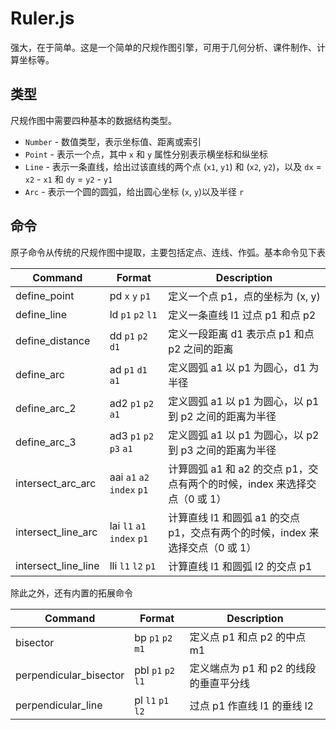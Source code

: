 Ruler.js
=====

强大，在于简单。这是一个简单的尺规作图引擎，可用于几何分析、课件制作、计算坐标等。

## 类型

尺规作图中需要四种基本的数据结构类型。

* `Number` - 数值类型，表示坐标值、距离或索引
* `Point` - 表示一个点，其中 `x` 和 `y` 属性分别表示横坐标和纵坐标
* `Line` - 表示一条直线，给出过该直线的两个点 (`x1`, `y1`) 和 (`x2`, `y2`)，以及 `dx` = `x2` - `x1` 和 `dy` = `y2` - `y1`
* `Arc` - 表示一个圆的圆弧，给出圆心坐标 (`x`, `y`)以及半径 `r`

## 命令

原子命令从传统的尺规作图中提取，主要包括定点、连线、作弧。基本命令见下表

Command             |Format                     |Description
--------------------|---------------------------|--------------------------------------------------------------------
define_point        |pd `x` `y` `p1`            |定义一个点 p1，点的坐标为 (x, y)
define_line         |ld `p1` `p2` `l1`          |定义一条直线 l1 过点 p1 和点 p2
define_distance     |dd `p1` `p2` `d1`          |定义一段距离 d1 表示点 p1 和点 p2 之间的距离
define_arc          |ad `p1` `d1` `a1`          |定义圆弧 a1 以 p1 为圆心，d1 为半径
define_arc_2        |ad2 `p1` `p2` `a1`         |定义圆弧 a1 以 p1 为圆心，以 p1 到 p2 之间的距离为半径
define_arc_3        |ad3 `p1` `p2` `p3` `a1`    |定义圆弧 a1 以 p1 为圆心，以 p2 到 p3 之间的距离为半径
intersect_arc_arc   |aai `a1` `a2` `index` `p1` |计算圆弧 a1 和 a2 的交点 p1，交点有两个的时候，index 来选择交点（0 或 1）
intersect_line_arc  |lai `l1` `a1` `index` `p1` |计算直线 l1 和圆弧 a1 的交点 p1，交点有两个的时候，index 来选择交点（0 或 1）
intersect_line_line |lli `l1` `l2` `p1`         |计算直线 l1 和圆弧 l2 的交点 p1

除此之外，还有内置的拓展命令

Command                   |Format                      |Description
--------------------------|----------------------------|--------------------------------------------------------------
bisector                  |bp `p1` `p2` `m1`           |定义点 p1 和点 p2 的中点 m1
perpendicular_bisector    |pbl `p1` `p2` `l1`          |定义端点为 p1 和 p2 的线段的垂直平分线
perpendicular_line        |pl `l1` `p1` `l2`           |过点 p1 作直线 l1 的垂线 l2